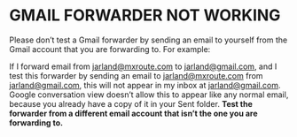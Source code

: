 ﻿# GMAIL FORWARDER NOT WORKING

Please don’t test a Gmail forwarder by sending an email to yourself from the Gmail account that you are forwarding to. For example:

If I forward email from jarland@mxroute.com to jarland@gmail.com, and I test this forwarder by sending an email to jarland@mxroute.com from jarland@gmail.com, this will not appear in my inbox at jarland@gmail.com. Google conversation view doesn’t allow this to appear like any normal email, because you already have a copy of it in your Sent folder. **Test the forwarder from a different email account that isn’t the one you are forwarding to.**

